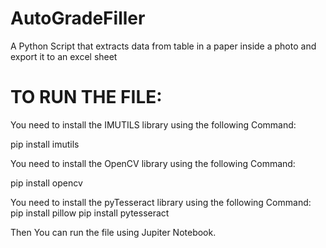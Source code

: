# AutoGradeFiller
A Python Script that extracts data from table in a paper inside a photo and export it to an excel sheet 

# TO RUN THE FILE:

You need to install the IMUTILS library using the following Command:

pip install imutils

You need to install the OpenCV library using the following Command:

pip install opencv

You need to install the pyTesseract library using the following Command:
pip install pillow
pip install pytesseract

Then You can run the file using Jupiter Notebook.
